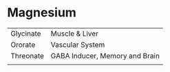 # Magnesium

|  |  |
| :--- | :--- |
| Glycinate | Muscle & Liver |
| Ororate | Vascular System |
| Threonate | GABA Inducer, Memory and Brain |
|  |  |



